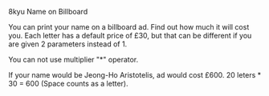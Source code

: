 8kyu Name on Billboard


You can print your name on a billboard ad. Find out how much it will cost you. Each letter has a default price of £30, but that can be different if you are given 2 parameters instead of 1.

You can not use multiplier "*" operator.

If your name would be Jeong-Ho Aristotelis, ad would cost £600. 20 leters * 30 = 600 (Space counts as a letter).